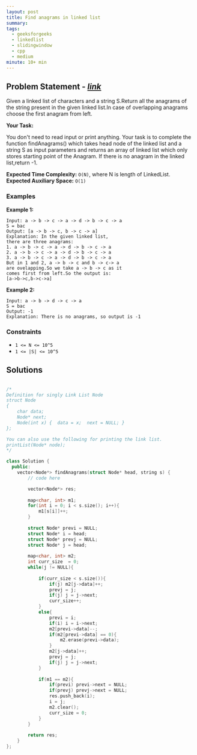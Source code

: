 ```yaml
---
layout: post
title: Find anagrams in linked list
summary:
tags:
  - geeksforgeeks
  - linkedlist
  - slidingwindow
  - cpp
  - medium
minute: 10+ min
---
```


## Problem Statement - [_link_](https://practice.geeksforgeeks.org/problems/de6f6a196aecdfb3e4939ba7729809a5a4bdfe90/1)

Given a linked list of characters and a string S.Return all the anagrams of the string present in the given linked list.In case of overlapping anagrams choose the first anagram from left.

**Your Task:**

You don't need to read input or print anything. Your task is to complete the function findAnagrams() which takes head node of the linked list and a string S as input parameters and returns an array of linked list which only stores starting point of the Anagram. If there is no anagram in the linked list,return -1.

**Expected Time Complexity:** `O(N)`, where N is length of LinkedList.  
**Expected Auxiliary Space:** `O(1)` 

### Examples

**Example 1:**

```
Input: a -> b -> c -> a -> d -> b -> c -> a
S = bac
Output: [a -> b -> c, b -> c -> a]
Explanation: In the given linked list,
there are three anagrams: 
1. a -> b -> c -> a -> d -> b -> c -> a
2. a -> b -> c -> a -> d -> b -> c -> a
3. a -> b -> c -> a -> d -> b -> c -> a
But in 1 and 2, a -> b -> c and b -> c-> a
are ovelapping.So we take a -> b -> c as it
comes first from left.So the output is:
[a->b->c,b->c->a]
```

**Example 2:**

```
Input: a -> b -> d -> c -> a
S = bac
Output: -1 
Explanation: There is no anagrams, so output is -1
```

### Constraints

- `1 <= N <= 10^5`
- `1 <= |S| <= 10^5`

## Solutions

```cpp

/*
Definition for singly Link List Node
struct Node
{
    char data;
    Node* next;
    Node(int x) {  data = x;  next = NULL; }
};

You can also use the following for printing the link list.
printList(Node* node);
*/

class Solution {
  public:
    vector<Node*> findAnagrams(struct Node* head, string s) {
        // code here

        vector<Node*> res;
        
        map<char, int> m1;
        for(int i = 0; i < s.size(); i++){
            m1[s[i]]++;
        }
        
        struct Node* previ = NULL;
        struct Node* i = head;
        struct Node* prevj = NULL;
        struct Node* j = head;
        
        map<char, int> m2;
        int curr_size  = 0;
        while(j != NULL){
            
            if(curr_size < s.size()){
                if(j) m2[j->data]++;
                prevj = j;
                if(j) j = j->next;
                curr_size++;
            }
            else{
                previ = i;
                if(i) i = i->next;
                m2[previ->data]--;
                if(m2[previ->data] == 0){
                    m2.erase(previ->data);
                }
                m2[j->data]++;
                prevj = j;
                if(j) j = j->next;
            }
            
            if(m1 == m2){
                if(previ) previ->next = NULL;
                if(prevj) prevj->next = NULL;
                res.push_back(i);
                i = j;
                m2.clear();
                curr_size = 0;
            }
        }
        
        return res;
    }
};

```
